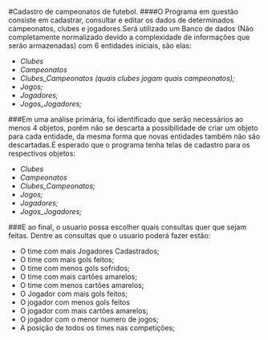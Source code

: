 #Cadastro de campeonatos de futebol.
####O Programa em questão consiste em cadastrar, consultar e editar os dados de determinados campeonatos, clubes e jogadores.Será utilizado um Banco de dados (Não completamente normalizado devido a complexidade de informações que serão armazenadas) com 6 entidades iniciais, são elas:
- *Clubes*
- *Campeonatos*
- *Clubes_Campeonatos (quais clubes jogam quais campeonatos);*
- *Jogos;*
- *Jogadores;*
- *Jogos_Jogadores;*



###Em uma análise primária, foi identificado que serão necessários ao menos 4 objetos, porém não se descarta a possibilidade de criar um objeto para cada entidade, da mesma forma que novas entidades também não são descartadas.É esperado que o programa tenha telas de cadastro para os respectivos objetos:


- *Clubes*
- *Campeonatos*
- *Clubes_Campeonatos;*
- *Jogos;*
- *Jogadores;*
- *Jogos_Jogadores;*



###E ao final, o usuario possa escolher quais consultas quer que sejam feitas. Dentre as consultas que o usuario poderá fazer estão:

- O time com mais Jogadores Cadastrados;
- O time com mais gols feitos;
- O time com menos gols sofridos;
- O time com mais cartões amarelos;
- O time com menos cartões amarelos;
- O Jogador com mais gols feitos;
- O jogador com menos gols feitos
- O jogador com mais cartões amarelos;
- O jogador com o menor numero de jogos;
- A posição de todos os times nas competições;
	
